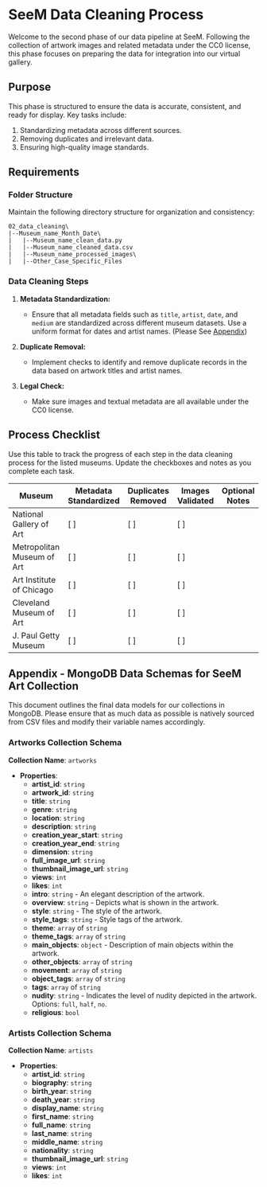 # SeeM Data Cleaning Process

Welcome to the second phase of our data pipeline at SeeM. Following the collection of artwork images and related metadata under the CC0 license, this phase focuses on preparing the data for integration into our virtual gallery.

## Purpose

This phase is structured to ensure the data is accurate, consistent, and ready for display. Key tasks include:

1. Standardizing metadata across different sources.
2. Removing duplicates and irrelevant data.
3. Ensuring high-quality image standards.

## Requirements

### Folder Structure

Maintain the following directory structure for organization and consistency:

```code
02_data_cleaning\
|--Museum_name_Month_Date\
|   |--Museum_name_clean_data.py
|   |--Museum_name_cleaned_data.csv
|   |--Museum_name_processed_images\
|   |--Other_Case_Specific_Files
```

### Data Cleaning Steps

1. **Metadata Standardization:**
   - Ensure that all metadata fields such as `title`, `artist`, `date`, and `medium` are standardized across different museum datasets. Use a uniform format for dates and artist names. (Please See [Appendix](#appendix---mongodb-data-schemas-for-seem-art-collection))

2. **Duplicate Removal:**
   - Implement checks to identify and remove duplicate records in the data based on artwork titles and artist names.

3. **Legal Check:**
   - Make sure images and textual metadata are all available under the CC0 license.


## Process Checklist

Use this table to track the progress of each step in the data cleaning process for the listed museums. Update the checkboxes and notes as you complete each task.

| Museum                       | Metadata Standardized | Duplicates Removed | Images Validated |  Optional Notes              |
|------------------------------|-----------------------|--------------------|------------------|------------------------------|
| National Gallery of Art      | [ ]                   | [ ]                | [ ]              |                              |
| Metropolitan Museum of Art   | [ ]                   | [ ]                | [ ]              |                              |
| Art Institute of Chicago     | [ ]                   | [ ]                | [ ]              |                              |
| Cleveland Museum of Art      | [ ]                   | [ ]                | [ ]              |                              |
| J. Paul Getty Museum         | [ ]                   | [ ]                | [ ]              |                              |



## Appendix - MongoDB Data Schemas for SeeM Art Collection

This document outlines the final data models for our collections in MongoDB. Please ensure that as much data as possible is natively sourced from CSV files and modify their variable names accordingly.

### Artworks Collection Schema

**Collection Name**: `artworks`

- **Properties**:
  - **artist_id**: `string`
  - **artwork_id**: `string`
  - **title**: `string`
  - **genre**: `string`
  - **location**: `string`
  - **description**: `string`
  - **creation_year_start**: `string`
  - **creation_year_end**: `string`
  - **dimension**: `string`
  - **full_image_url**: `string`
  - **thumbnail_image_url**: `string`
  - **views**: `int`
  - **likes**: `int`
  - **intro**: `string` - An elegant description of the artwork.
  - **overview**: `string` - Depicts what is shown in the artwork.
  - **style**: `string` - The style of the artwork.
  - **style_tags**: `string` - Style tags of the artwork.
  - **theme**: `array` of `string`
  - **theme_tags**: `array` of `string`
  - **main_objects**: `object` - Description of main objects within the artwork.
  - **other_objects**: `array` of `string`
  - **movement**: `array` of `string`
  - **object_tags**: `array` of `string`
  - **tags**: `array` of `string`
  - **nudity**: `string` - Indicates the level of nudity depicted in the artwork. Options: `full`, `half`, `no`.
  - **religious**: `bool`


### Artists Collection Schema

**Collection Name**: `artists`

- **Properties**:
  - **artist_id**: `string`
  - **biography**: `string`
  - **birth_year**: `string`
  - **death_year**: `string`
  - **display_name**: `string`
  - **first_name**: `string`
  - **full_name**: `string`
  - **last_name**: `string`
  - **middle_name**: `string`
  - **nationality**: `string`
  - **thumbnail_image_url**: `string`
  - **views**: `int`
  - **likes**: `int`


